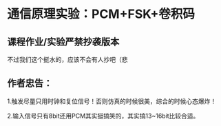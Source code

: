 # 通信原理实验：PCM+FSK+卷积码
## 课程作业/实验严禁抄袭版本
不过我们这个挺水的，应该不会有人抄吧（悲

## 作者忠告：
1.触发尽量只用时钟和复位信号！否则仿真的时候很美，综合的时候心态爆炸！

2.输入信号只有8bit还用PCM其实挺搞笑的，其实搞13~16bit比较合适。
